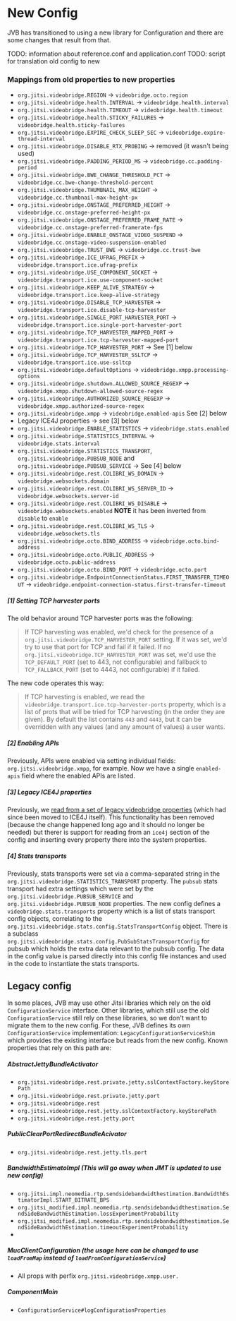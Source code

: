 # New Config
JVB has transitioned to using a new library for Configuration and there are some changes that result from that.

TODO: information about reference.conf and application.conf
TODO: script for translation old config to new


###  Mappings from old properties to new properties
* `org.jitsi.videobridge.REGION` -> `videobridge.octo.region`
* `org.jitsi.videobridge.health.INTERVAL` -> `videobridge.health.interval`
* `org.jitsi.videobridge.health.TIMEOUT` -> `videobridge.health.timeout`
* `org.jitsi.videobridge.health.STICKY_FAILURES` -> `videobridge.health.sticky-failures`
* `org.jitsi.videobridge.EXPIRE_CHECK_SLEEP_SEC` -> `videobridge.expire-thread-interval`
* `org.jitsi.videobridge.DISABLE_RTX_PROBING` -> removed (it wasn't being used)
* `org.jitsi.videobridge.PADDING_PERIOD_MS` -> `videobridge.cc.padding-period`
* `org.jitsi.videobridge.BWE_CHANGE_THRESHOLD_PCT` -> `videobridge.cc.bwe-change-threshold-percent`
* `org.jitsi.videobridge.THUMBNAIL_MAX_HEIGHT` -> `videobridge.cc.thumbnail-max-height-px`
* `org.jitsi.videobridge.ONSTAGE_PREFERRED_HEIGHT` -> `videobridge.cc.onstage-preferred-height-px`
* `org.jitsi.videobridge.ONSTAGE_PREFERRED_FRAME_RATE` -> `videobridge.cc.onstage-preferred-framerate-fps`
* `org.jitsi.videobridge.ENABLE_ONSTAGE_VIDEO_SUSPEND` -> `videobridge.cc.onstage-video-suspension-enabled`
* `org.jitsi.videobridge.TRUST_BWE` -> `videobridge.cc.trust-bwe`
* `org.jitsi.videobridge.ICE_UFRAG_PREFIX` -> `videobridge.transport.ice.ufrag-prefix`
* `org.jitsi.videobridge.USE_COMPONENT_SOCKET` -> `videobridge.transport.ice.use-component-socket`
* `org.jitsi.videobridge.KEEP_ALIVE_STRATEGY` -> `videobridge.transport.ice.keep-alive-strategy`
* `org.jitsi.videobridge.DISABLE_TCP_HARVESTER` -> `videobridge.transport.ice.disable-tcp-harvester`
* `org.jitsi.videobridge.SINGLE_PORT_HARVESTER_PORT` -> `videobridge.transport.ice.single-port-harvester-port`
* `org.jitsi.videobridge.TCP_HARVESTER_MAPPED_PORT` -> `videobridge.transport.ice.tcp-harvester-mapped-port`
* `org.jitsi.videobridge.TCP_HARVESTER_PORT` -> See [1] below
* `org.jitsi.videobridge.TCP_HARVESTER_SSLTCP` ->  `videobridge.transport.ice.use-ssltcp`
* `org.jitsi.videobridge.defaultOptions` -> `videobridge.xmpp.processing-options`
* `org.jitsi.videobridge.shutdown.ALLOWED_SOURCE_REGEXP` -> `videobridge.xmpp.shutdown-allowed-source-regex`
* `org.jitsi.videobridge.AUTHORIZED_SOURCE_REGEXP` -> `videobridge.xmpp.authorized-source-regex`
* `org.jitsi.videobridge.xmpp` -> `videobridge.enabled-apis`  See [2] below
* Legacy ICE4J properties -> see [3] below
* `org.jitsi.videobridge.ENABLE_STATISTICS` -> `videobridge.stats.enabled`
* `org.jitsi.videobridge.STATISTICS_INTERVAL` -> `videobridge.stats.interval`
* `org.jitsi.videobridge.STATISTICS_TRANSPORT`, `org.jitsi.videobridge.PUBSUB_NODE` and `org.jitsi.videobridge.PUBSUB_SERVICE` -> See [4] below
* `org.jitsi.videobridge.rest.COLIBRI_WS_DOMAIN` -> `videobridge.websockets.domain`
* `org.jitsi.videobridge.rest.COLIBRI_WS_SERVER_ID` -> `videobridge.websockets.server-id`
* `org.jitsi.videobridge.rest.COLIBRI_WS_DISABLE` -> `videobridge.websockets.enabled` **NOTE** it has been inverted from `disable` to `enable`
* `org.jitsi.videobridge.rest.COLIBRI_WS_TLS` -> `videobridge.websockets.tls`
* `org.jitsi.videobridge.octo.BIND_ADDRESS` -> `videobridge.octo.bind-address`
* `org.jitsi.videobridge.octo.PUBLIC_ADDRESS` -> `videobridge.octo.public-address`
* `org.jitsi.videobridge.octo.BIND_PORT` -> `videobridge.octo.port`
* `org.jitsi.videobridge.EndpointConnectionStatus.FIRST_TRANSFER_TIMEOUT` -> `videobridge.endpoint-connection-status.first-transfer-timeout`



##### [1] Setting TCP harvester ports
The old behavior around TCP harvester ports was the following:

>If TCP harvesting was enabled, we'd check for the presence of a `org.jitsi.videobridge.TCP_HARVESTER_PORT` setting.  If it was set, we'd try to use that port for TCP and fail if it failed. If no `org.jitsi.videobridge.TCP_HARVESTER_PORT` was set, we'd use the `TCP_DEFAULT_PORT` (set to 443, not configurable) and fallback to `TCP_FALLBACK_PORT`  (set to 4443, not configurable) if it failed.

The new code operates this way:

>If TCP harvesting is enabled, we read the `videobridge.transport.ice.tcp-harvester-ports` property, which is a list of prots that will be tried for TCP harvesting (in the order they are given). By default the list contains `443` and `4443`, but it can be overridden with any values (and any amount of values) a user wants.

##### [2] Enabling APIs
Previously, APIs were enabled via setting individual fields: `org.jitsi.videobridge.xmpp`, for example.  Now we have a single `enabled-apis` field where the enabled APIs are listed.

##### [3] Legacy ICE4J properties
Previously, we [read from a set of legacy videobridge properties](https://github.com/jitsi/jitsi-videobridge/blob/6afe06c99f2e4046bff409e6bb80631330b26a32/src/main/java/org/jitsi/videobridge/Videobridge.java#L979-L1018) (which had since been moved to ICE4J itself).  This functionality has been removed (because the change happened long ago and it should no longer be needed) but therer is support for reading from an `ice4j` section of the config and inserting every property there into the system properties.

##### [4] Stats transports
Previously, stats transports were set via a comma-separated string in the `org.jitsi.videobridge.STATISTICS_TRANSPORT` property.  The `pubsub` stats transport had extra settings which were set by the `org.jitsi.videobridge.PUBSUB_SERVICE` and `org.jitsi.videobridge.PUBSUB_NODE` properties.  The new config defines a `videobridge.stats.transports` property which is a list of stats transport config objects, correlating to the `org.jitsi.videobridge.stats.config.StatsTransportConfig` object.  There is a subclass `org.jitsi.videobridge.stats.config.PubSubStatsTransportConfig` for pubsub which holds the extra data relevant to the pubsub config.  The data in the config value is parsed directly into this config file instances and used in the code to instantiate the stats transports.

## Legacy config
In some places, JVB may use other Jitsi libraries which rely on the old `ConfigurationService` interface.  Other libraries, which still use the old `ConfigurationService` still rely on these libraries, so we don't want to migrate them to the new config.  For these, JVB defines its own `ConfigurationService` implementation: `LegacyConfigurationServiceShim` which provides the existing interface but reads from the new config.  Known properties that rely on this path are:

##### AbstractJettyBundleActivator
* `org.jitsi.videobridge.rest.private.jetty.sslContextFactory.keyStorePath`
* `org.jitsi.videobridge.rest.private.jetty.port`
* `org.jitsi.videobridge.rest`
* `org.jitsi.videobridge.rest.jetty.sslContextFactory.keyStorePath`
* `org.jitsi.videobridge.rest.jetty.port`

##### PublicClearPortRedirectBundleAcivator
* `org.jitsi.videobridge.rest.jetty.tls.port`

##### BandwidthEstimatoImpl (This will go away when JMT is updated to use new config)
* `org.jitsi.impl.neomedia.rtp.sendsidebandwidthestimation.BandwidthEstimatorImpl.START_BITRATE_BPS`
* `org.jitsi_modified.impl.neomedia.rtp.sendsidebandwidthestimation.SendSideBandwidthEstimation.lossExperimentProbability`
* `org.jitsi_modified.impl.neomedia.rtp.sendsidebandwidthestimation.SendSideBandwidthEstimation.timeoutExperimentProbability`
*

##### MucClientConfiguration (the usage here can be changed to use `loadFromMap` instead of `loadFromConfigurationService`)
* All props with perfix `org.jitsi.videobridge.xmpp.user.`

##### ComponentMain
* `ConfigurationService#logConfigurationProperties`
